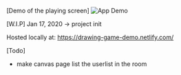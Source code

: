 [Demo of the playing screen]
![App Demo](https://i.imgur.com/8jrHAgh.png)


[W.I.P]
Jan 17, 2020 -> project init

Hosted locally at: 
https://drawing-game-demo.netlify.com/

[Todo]

- make canvas page list the userlist in the room
